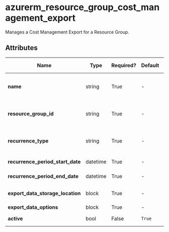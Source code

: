 # azurerm_resource_group_cost_management_export

Manages a Cost Management Export for a Resource Group.

## Attributes

| Name | Type | Required? | Default  | possible values | Description |
| ---- | ---- | --------- | -------- | ----------- | ----------- |
| **name** | string | True | -  |  -  | Specifies the name of the Cost Management Export. Changing this forces a new resource to be created. | 
| **resource_group_id** | string | True | -  |  -  | The id of the resource group on which to create an export. Changing this forces a new resource to be created. | 
| **recurrence_type** | string | True | -  |  `Annually`, `Daily`, `Monthly`, `Weekly`  | How often the requested information will be exported. Valid values include `Annually`, `Daily`, `Monthly`, `Weekly`. | 
| **recurrence_period_start_date** | datetime | True | -  |  -  | The date the export will start capturing information. | 
| **recurrence_period_end_date** | datetime | True | -  |  -  | The date the export will stop capturing information. | 
| **export_data_storage_location** | block | True | -  |  -  | A `export_data_storage_location` block. | 
| **export_data_options** | block | True | -  |  -  | A `export_data_options` block. | 
| **active** | bool | False | `True`  |  -  | Is the cost management export active? Default is `true`. | 

